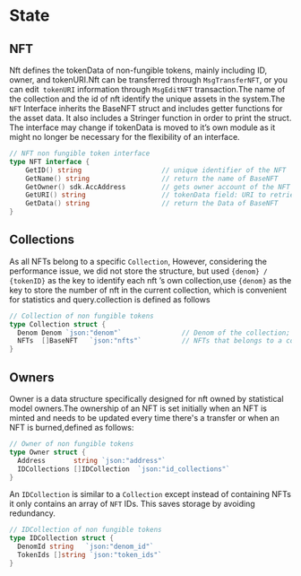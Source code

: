 # State

## NFT

Nft defines the tokenData of non-fungible tokens, mainly including ID,
owner, and tokenURI.Nft can be transferred through `MsgTransferNFT`, or
you can edit` tokenURI` information through `MsgEditNFT` transaction.The
name of the collection and the id of nft identify the unique assets in
the system.The `NFT` Interface inherits the BaseNFT struct and includes
getter functions for the asset data. It also includes a Stringer
function in order to print the struct. The interface may change if
tokenData is moved to it’s own module as it might no longer be necessary
for the flexibility of an interface.

```go
// NFT non fungible token interface
type NFT interface {
	GetID() string                    // unique identifier of the NFT
	GetName() string                  // return the name of BaseNFT
	GetOwner() sdk.AccAddress         // gets owner account of the NFT
	GetURI() string                   // tokenData field: URI to retrieve the of chain tokenData of the NFT
	GetData() string                  // return the Data of BaseNFT
}
```

## Collections

As all NFTs belong to a specific `Collection`, However, considering the
performance issue, we did not store the structure, but used `{denom} /
{tokenID}` as the key to identify each nft ’s own collection,use
`{denom}` as the key to store the number of nft in the current
collection, which is convenient for statistics and query.collection is
defined as follows

```go
// Collection of non fungible tokens
type Collection struct {
  Denom Denom `json:"denom"`               // Denom of the collection; not exported to clients
  NFTs  []BaseNFT   `json:"nfts"`          // NFTs that belongs to a collection
}
```

## Owners

Owner is a data structure specifically designed for nft owned by
statistical model owners.The ownership of an NFT is set initially when
an NFT is minted and needs to be updated every time there's a transfer
or when an NFT is burned,defined as follows:

```go
// Owner of non fungible tokens
type Owner struct {
  Address       string `json:"address"`
  IDCollections []IDCollection  `json:"id_collections"`
}
```

An `IDCollection` is similar to a `Collection` except instead of
containing NFTs it only contains an array of `NFT` IDs. This saves
storage by avoiding redundancy.

```go
// IDCollection of non fungible tokens
type IDCollection struct {
  DenomId string   `json:"denom_id"`
  TokenIds []string `json:"token_ids"`
}

```

